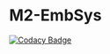 # M2-EmbSys

[![Codacy Badge](https://api.codacy.com/project/badge/Grade/757676ab7e084dd1917befd0ac338306)](https://app.codacy.com/gh/Coolbuyq/M2-EmbSys?utm_source=github.com&utm_medium=referral&utm_content=Coolbuyq/M2-EmbSys&utm_campaign=Badge_Grade_Settings)